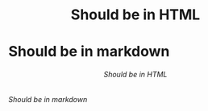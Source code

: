 <h1 align="center">
  Should be in HTML
</h1>

# Should be in markdown

<h6 align="center">
  Should be in HTML
</h6>

###### Should be in markdown
